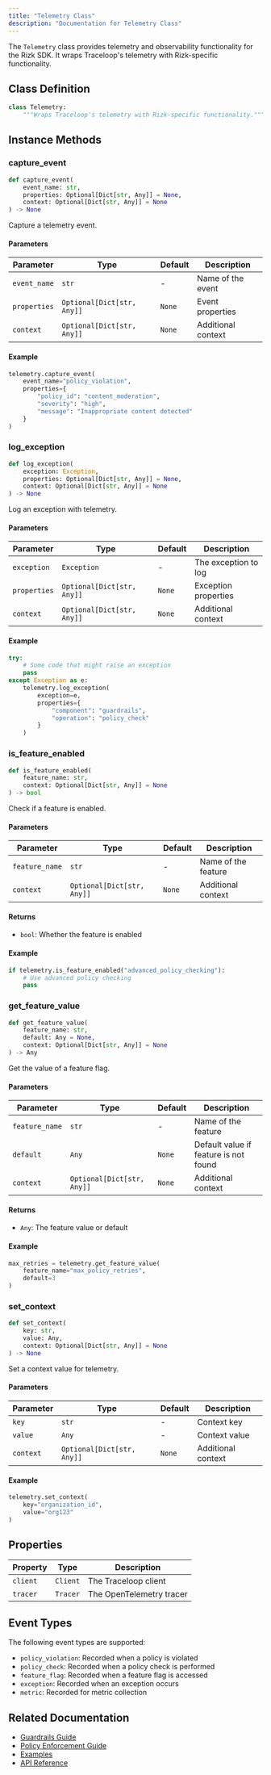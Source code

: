 ```yaml
---
title: "Telemetry Class"
description: "Documentation for Telemetry Class"
---
```


The `Telemetry` class provides telemetry and observability functionality for the Rizk SDK. It wraps Traceloop's telemetry with Rizk-specific functionality.

## Class Definition

```python
class Telemetry:
    """Wraps Traceloop's telemetry with Rizk-specific functionality."""
```

## Instance Methods

### capture_event

```python
def capture_event(
    event_name: str,
    properties: Optional[Dict[str, Any]] = None,
    context: Optional[Dict[str, Any]] = None
) -> None
```

Capture a telemetry event.

#### Parameters

| Parameter | Type | Default | Description |
|-----------|------|---------|-------------|
| `event_name` | `str` | - | Name of the event |
| `properties` | `Optional[Dict[str, Any]]` | `None` | Event properties |
| `context` | `Optional[Dict[str, Any]]` | `None` | Additional context |

#### Example

```python
telemetry.capture_event(
    event_name="policy_violation",
    properties={
        "policy_id": "content_moderation",
        "severity": "high",
        "message": "Inappropriate content detected"
    }
)
```

### log_exception

```python
def log_exception(
    exception: Exception,
    properties: Optional[Dict[str, Any]] = None,
    context: Optional[Dict[str, Any]] = None
) -> None
```

Log an exception with telemetry.

#### Parameters

| Parameter | Type | Default | Description |
|-----------|------|---------|-------------|
| `exception` | `Exception` | - | The exception to log |
| `properties` | `Optional[Dict[str, Any]]` | `None` | Exception properties |
| `context` | `Optional[Dict[str, Any]]` | `None` | Additional context |

#### Example

```python
try:
    # Some code that might raise an exception
    pass
except Exception as e:
    telemetry.log_exception(
        exception=e,
        properties={
            "component": "guardrails",
            "operation": "policy_check"
        }
    )
```

### is_feature_enabled

```python
def is_feature_enabled(
    feature_name: str,
    context: Optional[Dict[str, Any]] = None
) -> bool
```

Check if a feature is enabled.

#### Parameters

| Parameter | Type | Default | Description |
|-----------|------|---------|-------------|
| `feature_name` | `str` | - | Name of the feature |
| `context` | `Optional[Dict[str, Any]]` | `None` | Additional context |

#### Returns

- `bool`: Whether the feature is enabled

#### Example

```python
if telemetry.is_feature_enabled("advanced_policy_checking"):
    # Use advanced policy checking
    pass
```

### get_feature_value

```python
def get_feature_value(
    feature_name: str,
    default: Any = None,
    context: Optional[Dict[str, Any]] = None
) -> Any
```

Get the value of a feature flag.

#### Parameters

| Parameter | Type | Default | Description |
|-----------|------|---------|-------------|
| `feature_name` | `str` | - | Name of the feature |
| `default` | `Any` | `None` | Default value if feature is not found |
| `context` | `Optional[Dict[str, Any]]` | `None` | Additional context |

#### Returns

- `Any`: The feature value or default

#### Example

```python
max_retries = telemetry.get_feature_value(
    feature_name="max_policy_retries",
    default=3
)
```

### set_context

```python
def set_context(
    key: str,
    value: Any,
    context: Optional[Dict[str, Any]] = None
) -> None
```

Set a context value for telemetry.

#### Parameters

| Parameter | Type | Default | Description |
|-----------|------|---------|-------------|
| `key` | `str` | - | Context key |
| `value` | `Any` | - | Context value |
| `context` | `Optional[Dict[str, Any]]` | `None` | Additional context |

#### Example

```python
telemetry.set_context(
    key="organization_id",
    value="org123"
)
```

## Properties

| Property | Type | Description |
|----------|------|-------------|
| `client` | `Client` | The Traceloop client |
| `tracer` | `Tracer` | The OpenTelemetry tracer |

## Event Types

The following event types are supported:

- `policy_violation`: Recorded when a policy is violated
- `policy_check`: Recorded when a policy check is performed
- `feature_flag`: Recorded when a feature flag is accessed
- `exception`: Recorded when an exception occurs
- `metric`: Recorded for metric collection

## Related Documentation

- [Guardrails Guide](../core-concepts/guardrails.md)
- [Policy Enforcement Guide](../core-concepts/policy-enforcement.md)
- [Examples](../examples/advanced-guardrails.md)
- [API Reference](../api/rizk.md) 